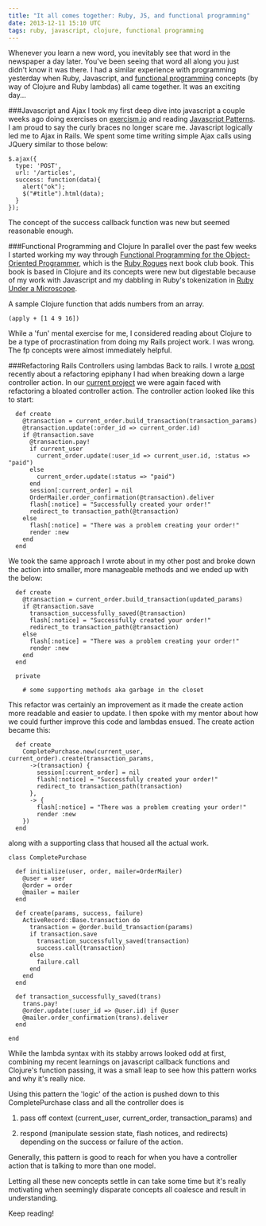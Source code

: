 ```yaml
---
title: "It all comes together: Ruby, JS, and functional programming"
date: 2013-12-11 15:10 UTC
tags: ruby, javascript, clojure, functional programming
---
```


Whenever you learn a new word, you inevitably see that word in the newspaper
a day later.  You've been seeing that word all along you just didn't know it was
there.  I had a similar experience with programming yesterday when Ruby,
Javascript, and [functional
programming](http://en.wikipedia.org/wiki/Functional_programming) concepts (by way of Clojure and Ruby
lambdas) all came together.  It was an exciting day...

###Javascript and Ajax
I took my first deep dive into javascript a couple weeks ago doing exercises on
[exercism.io](http://exercism.io/) and reading [Javascript
Patterns](http://www.amazon.com/JavaScript-Patterns-Stoyan-Stefanov/dp/0596806752).
I am proud to say the curly braces no longer scare me.  Javascript logically led
me to Ajax in Rails.  We spent some time writing simple Ajax calls using JQuery
similar to those below:

```
$.ajax({
  type: 'POST',
  url: '/articles',
  success: function(data){
    alert("ok");
    $("#title").html(data);
  }
});
```

The concept of the success callback function was new but seemed reasonable
enough.

###Functional Programming and Clojure
In parallel over the past few weeks I started working my way through
[Functional Programming for the Object-Oriented Programmer](https://leanpub.com/fp-oo),
which is the [Ruby Rogues](http://rubyrogues.com/) next book club book.  This
book is based in Clojure and its concepts were new but digestable because of my
work with Javascript and my dabbling in Ruby's tokenization in [Ruby Under
a Microscope](http://www.amazon.com/Ruby-Under-Microscope-Illustrated-Internals/dp/1593275277).

A sample Clojure function that adds numbers from an array.

```
(apply + [1 4 9 16])
```

While a 'fun' mental exercise for me, I considered reading about Clojure to be
a type of procrastination from doing my Rails project work.  I was wrong.  The
fp concepts were almost immediately helpful.

###Refactoring Rails Controllers using lambdas
Back to rails.  I wrote [a post](http://www.simontaranto.com/2013/11/15/a-refactoring-epiphany.html)
recently about a refactoring epiphany I had when breaking down a large
controller action.  In our [current
project](http://tutorials.jumpstartlab.com/projects/fourth_meal.html) we were
again faced with refactoring a bloated controller action.  The controller action
looked like this to start:

```
  def create
    @transaction = current_order.build_transaction(transaction_params)
    @transaction.update(:order_id => current_order.id)
    if @transaction.save
      @transaction.pay!
      if current_user
        current_order.update(:user_id => current_user.id, :status => "paid")
      else
        current_order.update(:status => "paid")
      end
      session[:current_order] = nil
      OrderMailer.order_confirmation(@transaction).deliver
      flash[:notice] = "Successfully created your order!"
      redirect_to transaction_path(@transaction)
    else
      flash[:notice] = "There was a problem creating your order!"
      render :new
    end
  end
```

We took the same approach I wrote about in my other post and broke down the
action into smaller, more manageable methods and we ended up with the below:

```
  def create
    @transaction = current_order.build_transaction(updated_params)
    if @transaction.save
      transaction_successfully_saved(@transaction)
      flash[:notice] = "Successfully created your order!"
      redirect_to transaction_path(@transaction)
    else
      flash[:notice] = "There was a problem creating your order!"
      render :new
    end
  end

  private

    # some supporting methods aka garbage in the closet
```

This refactor was certainly an improvement as it made the create action more readable and easier to update.
I then spoke with my mentor about how we could further improve this code and
lambdas ensued.  The create action became this:

```
  def create
    CompletePurchase.new(current_user, current_order).create(transaction_params,
      ->(transaction) {
        session[:current_order] = nil
        flash[:notice] = "Successfully created your order!"
        redirect_to transaction_path(transaction)
      },
      -> {
        flash[:notice] = "There was a problem creating your order!"
        render :new
    })
  end
```

along with a supporting class that housed all the actual work.

```
class CompletePurchase

  def initialize(user, order, mailer=OrderMailer)
    @user = user
    @order = order
    @mailer = mailer
  end

  def create(params, success, failure)
    ActiveRecord::Base.transaction do
      transaction = @order.build_transaction(params)
      if transaction.save
        transaction_successfully_saved(transaction)
        success.call(transaction)
      else
        failure.call
      end
    end
  end

  def transaction_successfully_saved(trans)
    trans.pay!
    @order.update(:user_id => @user.id) if @user
    @mailer.order_confirmation(trans).deliver
  end

end
```

While the lambda syntax with its stabby arrows looked odd at first, combining
my recent learnings on javascript callback functions and Clojure's function passing,
it was a small leap to see how this pattern works and why it's really nice.

Using this pattern the 'logic' of the action is pushed down to this CompletePurchase
class and all the controller does is

1) pass off context (current\_user, current\_order, transaction\_params) and

2) respond (manipulate session state, flash notices, and redirects) depending on the success or failure of the action.

Generally, this pattern is good to reach for when you have a controller action
that is talking to more than one model.

Letting all these new concepts settle in can take some time but it's really
motivating when seemingly disparate concepts all coalesce and result in understanding.

Keep reading!
